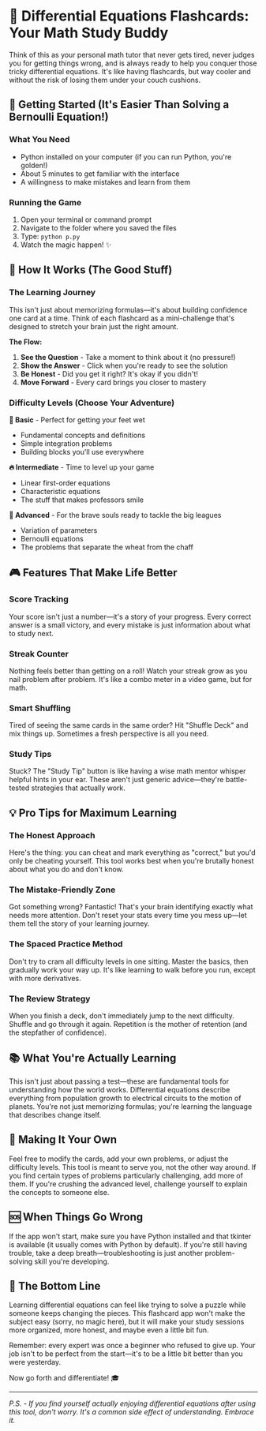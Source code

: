 # 🧠 Differential Equations Flashcards: Your Math Study Buddy

Think of this as your personal math tutor that never gets tired, never judges you for getting things wrong, and is always ready to help you conquer those tricky differential equations. It's like having flashcards, but way cooler and without the risk of losing them under your couch cushions.

## 🚀 Getting Started (It's Easier Than Solving a Bernoulli Equation!)

### What You Need
- Python installed on your computer (if you can run Python, you're golden!)
- About 5 minutes to get familiar with the interface
- A willingness to make mistakes and learn from them

### Running the Game
1. Open your terminal or command prompt
2. Navigate to the folder where you saved the files
3. Type: `python p.py`
4. Watch the magic happen! ✨

## 🎯 How It Works (The Good Stuff)

### The Learning Journey
This isn't just about memorizing formulas—it's about building confidence one card at a time. Think of each flashcard as a mini-challenge that's designed to stretch your brain just the right amount.

**The Flow:**
1. **See the Question** - Take a moment to think about it (no pressure!)
2. **Show the Answer** - Click when you're ready to see the solution
3. **Be Honest** - Did you get it right? It's okay if you didn't!
4. **Move Forward** - Every card brings you closer to mastery

### Difficulty Levels (Choose Your Adventure)

**🌱 Basic** - Perfect for getting your feet wet
- Fundamental concepts and definitions
- Simple integration problems
- Building blocks you'll use everywhere

**🔥 Intermediate** - Time to level up your game
- Linear first-order equations
- Characteristic equations
- The stuff that makes professors smile

**🚀 Advanced** - For the brave souls ready to tackle the big leagues
- Variation of parameters
- Bernoulli equations
- The problems that separate the wheat from the chaff

## 🎮 Features That Make Life Better

### Score Tracking
Your score isn't just a number—it's a story of your progress. Every correct answer is a small victory, and every mistake is just information about what to study next.

### Streak Counter
Nothing feels better than getting on a roll! Watch your streak grow as you nail problem after problem. It's like a combo meter in a video game, but for math.

### Smart Shuffling
Tired of seeing the same cards in the same order? Hit "Shuffle Deck" and mix things up. Sometimes a fresh perspective is all you need.

### Study Tips
Stuck? The "Study Tip" button is like having a wise math mentor whisper helpful hints in your ear. These aren't just generic advice—they're battle-tested strategies that actually work.

## 💡 Pro Tips for Maximum Learning

### The Honest Approach
Here's the thing: you can cheat and mark everything as "correct," but you'd only be cheating yourself. This tool works best when you're brutally honest about what you do and don't know.

### The Mistake-Friendly Zone
Got something wrong? Fantastic! That's your brain identifying exactly what needs more attention. Don't reset your stats every time you mess up—let them tell the story of your learning journey.

### The Spaced Practice Method
Don't try to cram all difficulty levels in one sitting. Master the basics, then gradually work your way up. It's like learning to walk before you run, except with more derivatives.

### The Review Strategy
When you finish a deck, don't immediately jump to the next difficulty. Shuffle and go through it again. Repetition is the mother of retention (and the stepfather of confidence).

## 📚 What You're Actually Learning

This isn't just about passing a test—these are fundamental tools for understanding how the world works. Differential equations describe everything from population growth to electrical circuits to the motion of planets. You're not just memorizing formulas; you're learning the language that describes change itself.

## 🎉 Making It Your Own

Feel free to modify the cards, add your own problems, or adjust the difficulty levels. This tool is meant to serve you, not the other way around. If you find certain types of problems particularly challenging, add more of them. If you're crushing the advanced level, challenge yourself to explain the concepts to someone else.

## 🆘 When Things Go Wrong

If the app won't start, make sure you have Python installed and that tkinter is available (it usually comes with Python by default). If you're still having trouble, take a deep breath—troubleshooting is just another problem-solving skill you're developing.

## 🌟 The Bottom Line

Learning differential equations can feel like trying to solve a puzzle while someone keeps changing the pieces. This flashcard app won't make the subject easy (sorry, no magic here), but it will make your study sessions more organized, more honest, and maybe even a little bit fun.

Remember: every expert was once a beginner who refused to give up. Your job isn't to be perfect from the start—it's to be a little bit better than you were yesterday.

Now go forth and differentiate! 🎓

---

*P.S. - If you find yourself actually enjoying differential equations after using this tool, don't worry. It's a common side effect of understanding. Embrace it.*